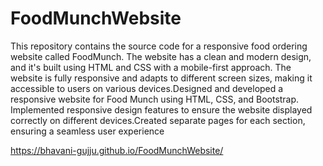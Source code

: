 # FoodMunchWebsite
This repository contains the source code for a responsive food ordering website called FoodMunch. The website has a clean and modern design, and it's built using HTML and CSS with a mobile-first approach. The website is fully responsive and adapts to different screen sizes, making it accessible to users on various devices.Designed and developed a responsive website for Food Munch using HTML, CSS, and Bootstrap. Implemented responsive design features to ensure the website displayed correctly on different devices.Created separate pages for each section, ensuring a seamless user
experience

https://bhavani-gujju.github.io/FoodMunchWebsite/
